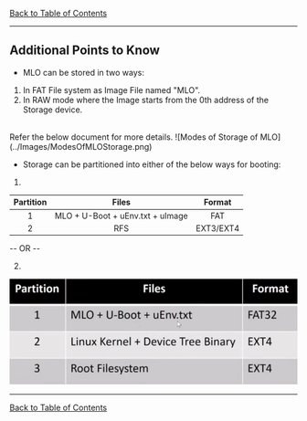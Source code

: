 [Back to Table of Contents](../Notes.md)
***
## Additional Points to Know

* MLO can be stored in two ways:
1. In FAT File system as Image File named "MLO".
2. In RAW mode where the Image starts from the 0th address of the Storage device.
<br/>
Refer the below document for more details.
![Modes of Storage of MLO](../Images/ModesOfMLOStorage.png)

* Storage can be partitioned into either of the below ways for booting:
1.

| Partition | Files | Format |
|:---------:|:-----:|:------:|
|     1     | MLO + U-Boot + uEnv.txt + uImage | FAT |
|     2     | RFS   | EXT3/EXT4 |

-- OR --

2. 
![Boot Partition Method 2](../Images/BootPartitionMethod2.png)


***

[Back to Table of Contents](../Notes.md)

